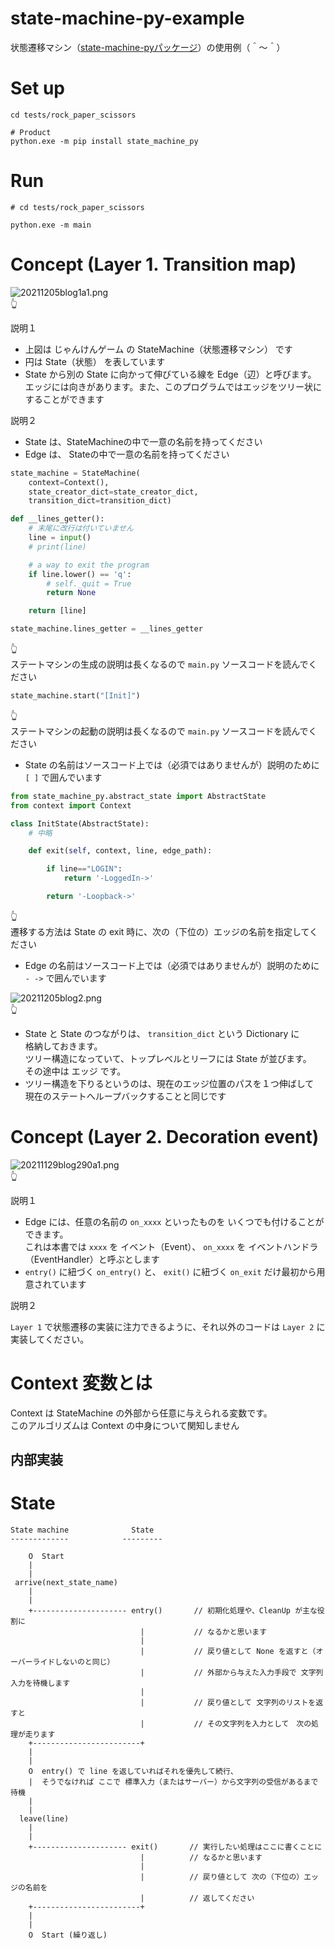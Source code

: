# state-machine-py-example

状態遷移マシン（[state-machine-pyパッケージ](https://pypi.org/project/state-machine-py/)）の使用例（＾～＾）

# Set up

```shell
cd tests/rock_paper_scissors

# Product
python.exe -m pip install state_machine_py
```

# Run

```shell
# cd tests/rock_paper_scissors

python.exe -m main
```

# Concept (Layer 1. Transition map)

![20211205blog1a1.png](./docs/img/20211205blog1a1.png)  
👆  

説明１  

* 上図は じゃんけんゲーム の StateMachine（状態遷移マシン） です
* 円は  State（状態） を表しています
* State から別の State に向かって伸びている線を Edge（辺）と呼びます。  
  エッジには向きがあります。また、このプログラムではエッジをツリー状にすることができます

説明２  

* State は、StateMachineの中で一意の名前を持ってください
* Edge は、 Stateの中で一意の名前を持ってください

```python
state_machine = StateMachine(
    context=Context(),
    state_creator_dict=state_creator_dict,
    transition_dict=transition_dict)

def __lines_getter():
    # 末尾に改行は付いていません
    line = input()
    # print(line)

    # a way to exit the program
    if line.lower() == 'q':
        # self._quit = True
        return None

    return [line]

state_machine.lines_getter = __lines_getter
```

👆  
ステートマシンの生成の説明は長くなるので `main.py` ソースコードを読んでください

```python
state_machine.start("[Init]")
```

👆  
ステートマシンの起動の説明は長くなるので `main.py` ソースコードを読んでください

* State の名前はソースコード上では（必須ではありませんが）説明のために `[ ]` で囲んでいます

```python
from state_machine_py.abstract_state import AbstractState
from context import Context

class InitState(AbstractState):
    # 中略

    def exit(self, context, line, edge_path):

        if line=="LOGIN":
            return '-LoggedIn->'

        return '-Loopback->'
```

👆  
遷移する方法は State の exit 時に、次の（下位の）エッジの名前を指定してください  

* Edge の名前はソースコード上では（必須ではありませんが）説明のために `- ->` で囲んでいます

![20211205blog2.png](./docs/img/20211205blog2.png)  
👆

* State と State のつながりは、 `transition_dict` という Dictionary に  
  格納しておきます。  
  ツリー構造になっていて、トップレベルとリーフには State が並びます。  
  その途中は エッジ です。  
* ツリー構造を下りるというのは、現在のエッジ位置のパスを１つ伸ばして　現在のステートへループバックすることと同じです

# Concept (Layer 2. Decoration event)

![20211129blog290a1.png](./docs/img/20211129blog290a1.png)  
👆  

説明１  

* Edge には、任意の名前の `on_xxxx` といったものを いくつでも付けることができます。  
  これは本書では `xxxx` を イベント（Event）、 `on_xxxx` を イベントハンドラ（EventHandler）と呼ぶとします
* `entry()` に紐づく `on_entry()` と、 `exit()` に紐づく `on_exit` だけ最初から用意されています

説明２  

`Layer 1` で状態遷移の実装に注力できるように、それ以外のコードは `Layer 2` に実装してください。  

# Context 変数とは

Context は StateMachine の外部から任意に与えられる変数です。  
このアルゴリズムは Context の中身について関知しません

## 内部実装

# State

```plain
State machine              State
-------------            ---------

    O  Start
    |
    |
 arrive(next_state_name)
    |
    |
    +--------------------- entry()       // 初期化処理や、CleanUp が主な役割に
                             |           // なるかと思います
                             |
                             |           // 戻り値として None を返すと（オーバーライドしないのと同じ）
                             |           // 外部から与えた入力手段で 文字列入力を待機します
                             |
                             |           // 戻り値として 文字列のリストを返すと
                             |           // その文字列を入力として　次の処理が走ります
    +------------------------+
    |
    |
    O  entry() で line を返していればそれを優先して続行、
    |  そうでなければ ここで 標準入力（またはサーバー）から文字列の受信があるまで待機
    |
    |
  leave(line)
    |
    |
    +--------------------- exit()       // 実行したい処理はここに書くことに
                             |          // なるかと思います
                             |
                             |          // 戻り値として 次の（下位の）エッジの名前を
                             |          // 返してください
    +------------------------+
    |
    |
    O  Start (繰り返し)
```
